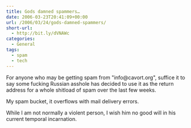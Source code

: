 ```yaml
---
title: Gods damned spammers…
date: 2006-03-23T20:41:09+00:00
url: /2006/03/24/gods-damned-spammers/
short-url:
  - http://bit.ly/dVNAWc
categories:
  - General
tags:
  - spam
  - tech
---
```

For anyone who may be getting spam from "&#105;&#110;&#102;&#111;&#64;&#99;&#97;&#118;&#111;&#114;&#116;&#46;&#111;&#114;&#103;", suffice it to say some fucking Russian asshole has decided to use it as the return address for a whole shitload of spam over the last few weeks.

My spam bucket, it overflows with mail delivery errors.

While I am not normally a violent person, I wish him no good will in his current temporal incarnation.